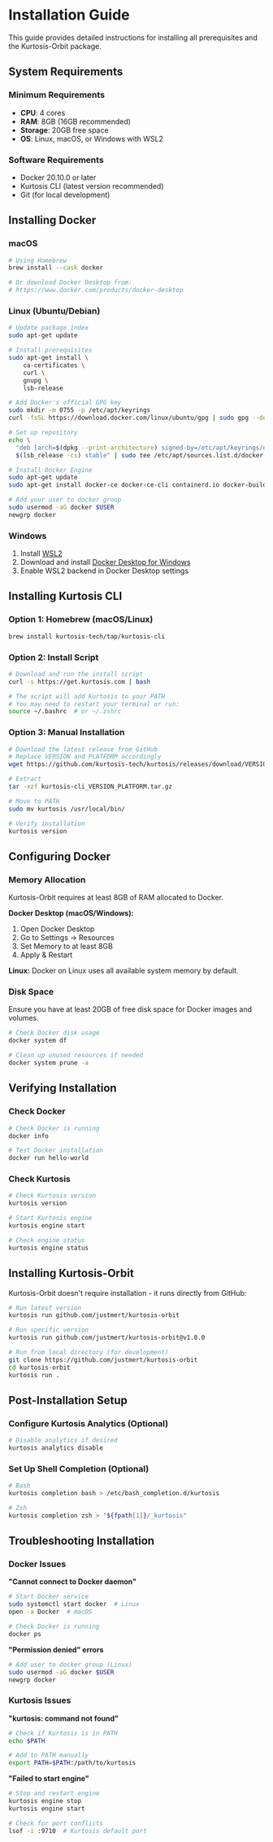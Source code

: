 # Installation Guide

This guide provides detailed instructions for installing all prerequisites and the Kurtosis-Orbit package.

## System Requirements

### Minimum Requirements
- **CPU**: 4 cores
- **RAM**: 8GB (16GB recommended)
- **Storage**: 20GB free space
- **OS**: Linux, macOS, or Windows with WSL2

### Software Requirements
- Docker 20.10.0 or later
- Kurtosis CLI (latest version recommended)
- Git (for local development)

## Installing Docker

### macOS
```bash
# Using Homebrew
brew install --cask docker

# Or download Docker Desktop from:
# https://www.docker.com/products/docker-desktop
```

### Linux (Ubuntu/Debian)
```bash
# Update package index
sudo apt-get update

# Install prerequisites
sudo apt-get install \
    ca-certificates \
    curl \
    gnupg \
    lsb-release

# Add Docker's official GPG key
sudo mkdir -m 0755 -p /etc/apt/keyrings
curl -fsSL https://download.docker.com/linux/ubuntu/gpg | sudo gpg --dearmor -o /etc/apt/keyrings/docker.gpg

# Set up repository
echo \
  "deb [arch=$(dpkg --print-architecture) signed-by=/etc/apt/keyrings/docker.gpg] https://download.docker.com/linux/ubuntu \
  $(lsb_release -cs) stable" | sudo tee /etc/apt/sources.list.d/docker.list > /dev/null

# Install Docker Engine
sudo apt-get update
sudo apt-get install docker-ce docker-ce-cli containerd.io docker-buildx-plugin docker-compose-plugin

# Add your user to docker group
sudo usermod -aG docker $USER
newgrp docker
```

### Windows
1. Install [WSL2](https://docs.microsoft.com/en-us/windows/wsl/install)
2. Download and install [Docker Desktop for Windows](https://www.docker.com/products/docker-desktop)
3. Enable WSL2 backend in Docker Desktop settings

## Installing Kurtosis CLI

### Option 1: Homebrew (macOS/Linux)
```bash
brew install kurtosis-tech/tap/kurtosis-cli
```

### Option 2: Install Script
```bash
# Download and run the install script
curl -s https://get.kurtosis.com | bash

# The script will add Kurtosis to your PATH
# You may need to restart your terminal or run:
source ~/.bashrc  # or ~/.zshrc
```

### Option 3: Manual Installation
```bash
# Download the latest release from GitHub
# Replace VERSION and PLATFORM accordingly
wget https://github.com/kurtosis-tech/kurtosis/releases/download/VERSION/kurtosis-cli_VERSION_PLATFORM.tar.gz

# Extract
tar -xzf kurtosis-cli_VERSION_PLATFORM.tar.gz

# Move to PATH
sudo mv kurtosis /usr/local/bin/

# Verify installation
kurtosis version
```

## Configuring Docker

### Memory Allocation
Kurtosis-Orbit requires at least 8GB of RAM allocated to Docker.

**Docker Desktop (macOS/Windows):**
1. Open Docker Desktop
2. Go to Settings → Resources
3. Set Memory to at least 8GB
4. Apply & Restart

**Linux:**
Docker on Linux uses all available system memory by default.

### Disk Space
Ensure you have at least 20GB of free disk space for Docker images and volumes.

```bash
# Check Docker disk usage
docker system df

# Clean up unused resources if needed
docker system prune -a
```

## Verifying Installation

### Check Docker
```bash
# Check Docker is running
docker info

# Test Docker installation
docker run hello-world
```

### Check Kurtosis
```bash
# Check Kurtosis version
kurtosis version

# Start Kurtosis engine
kurtosis engine start

# Check engine status
kurtosis engine status
```

## Installing Kurtosis-Orbit

Kurtosis-Orbit doesn't require installation - it runs directly from GitHub:

```bash
# Run latest version
kurtosis run github.com/justmert/kurtosis-orbit

# Run specific version
kurtosis run github.com/justmert/kurtosis-orbit@v1.0.0

# Run from local directory (for development)
git clone https://github.com/justmert/kurtosis-orbit
cd kurtosis-orbit
kurtosis run .
```

## Post-Installation Setup

### Configure Kurtosis Analytics (Optional)
```bash
# Disable analytics if desired
kurtosis analytics disable
```

### Set Up Shell Completion (Optional)
```bash
# Bash
kurtosis completion bash > /etc/bash_completion.d/kurtosis

# Zsh
kurtosis completion zsh > "${fpath[1]}/_kurtosis"
```

## Troubleshooting Installation

### Docker Issues

**"Cannot connect to Docker daemon"**
```bash
# Start Docker service
sudo systemctl start docker  # Linux
open -a Docker  # macOS

# Check Docker is running
docker ps
```

**"Permission denied" errors**
```bash
# Add user to docker group (Linux)
sudo usermod -aG docker $USER
newgrp docker
```

### Kurtosis Issues

**"kurtosis: command not found"**
```bash
# Check if Kurtosis is in PATH
echo $PATH

# Add to PATH manually
export PATH=$PATH:/path/to/kurtosis
```

**"Failed to start engine"**
```bash
# Stop and restart engine
kurtosis engine stop
kurtosis engine start

# Check for port conflicts
lsof -i :9710  # Kurtosis default port
``` 